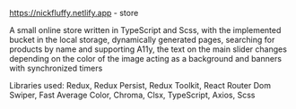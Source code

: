 https://nickfluffy.netlify.app - store

A small online store written in TypeScript and Scss, with the implemented bucket in the local storage, dynamically generated pages, searching for products by name and supporting A11y, the text on the main slider changes depending on the color of the image acting as a background and banners with synchronized timers

Libraries used:
Redux, Redux Persist, Redux Toolkit, React Router Dom
Swiper, 
Fast Average Color, 
Chroma, 
Clsx, 
TypeScript, 
Axios, 
Scss
